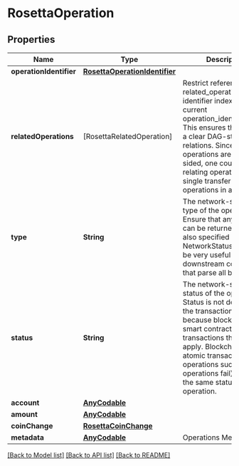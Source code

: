 # RosettaOperation

## Properties
Name | Type | Description | Notes
------------ | ------------- | ------------- | -------------
**operationIdentifier** | [**RosettaOperationIdentifier**](RosettaOperationIdentifier.md) |  | 
**relatedOperations** | [RosettaRelatedOperation] | Restrict referenced related_operations to identifier indexes &lt; the current operation_identifier.index. This ensures there exists a clear DAG-structure of relations. Since operations are one-sided, one could imagine relating operations in a single transfer or linking operations in a call tree. | [optional] 
**type** | **String** | The network-specific type of the operation. Ensure that any type that can be returned here is also specified in the NetworkStatus. This can be very useful to downstream consumers that parse all block data. | 
**status** | **String** | The network-specific status of the operation. Status is not defined on the transaction object because blockchains with smart contracts may have transactions that partially apply. Blockchains with atomic transactions (all operations succeed or all operations fail) will have the same status for each operation. | [optional] 
**account** | [**AnyCodable**](AnyCodable.md) |  | [optional] 
**amount** | [**AnyCodable**](AnyCodable.md) |  | [optional] 
**coinChange** | [**RosettaCoinChange**](RosettaCoinChange.md) |  | [optional] 
**metadata** | [**AnyCodable**](.md) | Operations Meta Data | [optional] 

[[Back to Model list]](../README.md#documentation-for-models) [[Back to API list]](../README.md#documentation-for-api-endpoints) [[Back to README]](../README.md)


